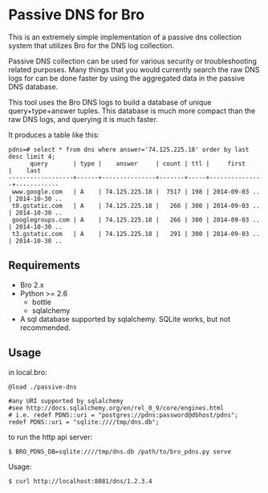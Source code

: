 Passive DNS for Bro
===================

This is an extremely simple implementation of a passive dns collection system
that utilizes Bro for the DNS log collection.

Passive DNS collection can be used for various security or troubleshooting
related purposes.  Many things that you would currently search the raw DNS logs
for can be done faster by using the aggregated data in the passive DNS
database.

This tool uses the Bro DNS logs to build a database of unique query+type+answer
tuples.  This database is much more compact than the raw DNS logs, and querying
it is much faster.

It produces a table like this:

    pdns=# select * from dns where answer='74.125.225.18' order by last desc limit 4;
          query       | type |    answer     | count | ttl |     first     |    last
    ------------------+------+---------------+-------+-----+---------------+------------
     www.google.com   | A    | 74.125.225.18 |  7517 | 198 | 2014-09-03 .. | 2014-10-30 ..
     t0.gstatic.com   | A    | 74.125.225.18 |   266 | 300 | 2014-09-03 .. | 2014-10-30 ..
     googlegroups.com | A    | 74.125.225.18 |   266 | 300 | 2014-09-03 .. | 2014-10-30 ..
     t3.gstatic.com   | A    | 74.125.225.18 |   291 | 300 | 2014-09-03 .. | 2014-10-30 ..

Requirements
------------

* Bro 2.x
* Python >= 2.6
  * bottle
  * sqlalchemy
* A sql database supported by sqlalchemy.  SQLite works, but not recommended.

Usage
-----

in local.bro:

    @load ./passive-dns

    #any URI supported by sqlalchemy 
    #see http://docs.sqlalchemy.org/en/rel_0_9/core/engines.html
    # i.e. redef PDNS::uri = "postgres://pdns:password@dbhost/pdns";
    redef PDNS::uri = "sqlite:////tmp/dns.db";

to run the http api server:

    $ BRO_PDNS_DB=sqlite:////tmp/dns.db /path/to/bro_pdns.py serve

Usage:

    $ curl http://localhost:8081/dns/1.2.3.4

